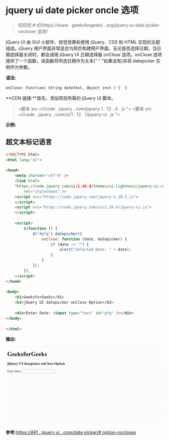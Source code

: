 # jquery ui date picker oncle 选项

> 哎哎哎:# t0]https://www . geeksforgeeks . org/jquery-ui-date picker-oncloser 选项/

jQuery UI 由 GUI 小部件、视觉效果和使用 jQuery、CSS 和 HTML 实现的主题组成。jQuery 用户界面非常适合为网页构建用户界面。无论是否选择日期，当日期选择器关闭时，都会调用 jQuery UI 日期选择器 onClose 选项。onClose 选项提供了一个函数，该函数将所选日期作为文本(" " "如果没有)并将 datepicker 实例作为参数。

**语法:**

```html
onClose: Function( String dateText, Object inst ) {  }
```

**CDN 链接:**首先，添加项目所需的 jQuery UI 脚本。

> <link rel="”stylesheet”" href="”//code.jquery.com/ui/1.12.1/themes/smoothness/jquery-ui.css”">
> <脚本 src =//code . jquery . com/jquery-1 . 12 . 4 . js "></脚本>
> <脚本 src =//code . jquery . com/ui/1 . 12 . 1/jquery-ui . js "></脚本>

**示例:**

## 超文本标记语言

```html
<!DOCTYPE html>
<html lang="en">

<head>
    <meta charset="utf-8" />
    <link href=
    "https://code.jquery.com/ui/1.10.4/themes/ui-lightness/jquery-ui.css"
        rel="stylesheet" />
    <script src="https://code.jquery.com/jquery-1.10.2.js">
    </script>
    <script src="https://code.jquery.com/ui/1.10.4/jquery-ui.js">
    </script>

    <script>
        $(function () {
            $("#gfg").datepicker({
                onClose: function (date, datepicker) {
                    if (date != "") {
                        alert("Selected Date: " + date);
                    }
                }
            });
        });
    </script>
</head>

<body>
    <h1>GeeksforGeeks</h1>
    <h3>jQuery UI datepicker onClose Option</h3>

    <div>Enter Date: <input type="text" id="gfg" /></div>
</body>

</html>
```

**输出:**

![](img/2e711a3dc05becdda7a63a268b023f8b.png)

**参考:**[https://API . jquery ui . com/date picker/# option-oncloses](https://api.jqueryui.com/datepicker/#option-onClose)